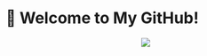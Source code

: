 # 👋 Welcome to My GitHub!

<div align="center">

<!-- Dynamic typing effect -->
<img src="https://readme-typing-svg.demolab.com?font=JetBrains+Mono&size=24&pause=800&color=58A6FF&center=true&vCenter=true&width=450&lines=(%22Hello%2C+World!%22);">

</div>
